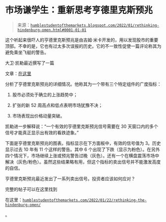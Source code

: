 <!--yml

分类：未分类

日期：2024-05-18 01:48:58

-->

# 市场谦学生：重新思考亨德里克斯预兆

> 来源：[`humblestudentofthemarkets.blogspot.com/2022/01/rethinking-hindenburg-omen.html#0001-01-01`](https://humblestudentofthemarkets.blogspot.com/2022/01/rethinking-hindenburg-omen.html#0001-01-01)

这个听起来很吓人的亨德里克斯预兆是由吉姆·米卡开发的，用以发现股市的重要顶部。不幸的是，它也有过太多次误报的历史。它的不一致性促使一篇评论称其为避免乘坐飞艇的警告。

大卫·凯勒最近撰写了一篇

文章：[在这里](https://stockcharts.com/articles/mindfulinvestor/2022/01/hindenburg-omen-signals-downsi-601.html)

分析了亨德里克斯预兆的详细情况。他称其为一个带有三个特定组件的广度指标：

1.  股市必须处于确立的上涨趋势中；

1.  扩张的新 52 周高点和低点表明市场犹豫不决；

1.  市场表现出价格动量突破。

凯勒进一步解释说：“一个有效的亨德里克斯预兆信号需要在 30 天窗口内的多个信号才能真正显示出有效的看跌迹象。”

下面是亨德里克斯预兆的图表。指标显示在下方面板中，有效的信号值为 3。历史显示过去 10 年有 11 个这样的警告。其中 6 个出现了下跌（显示为粉色）。在另外四个情况下，市场继续上涨或预兆警告过晚（灰色）。还有一个在横盘震荡市场中解决（灰色/粉色）。虽然这些结果略有用，但这个指标的卖出信号并不能激发高度的自信。

亨德里克斯预兆最近发出了一系列卖出信号。投资者应该如何应对？

完整的帖子可以在这里找到

在这里：[`humblestudentofthemarkets.com/2022/01/22/rethinking-the-hindenburg-omen/`](https://humblestudentofthemarkets.com/2022/01/22/rethinking-the-hindenburg-omen/)

。
